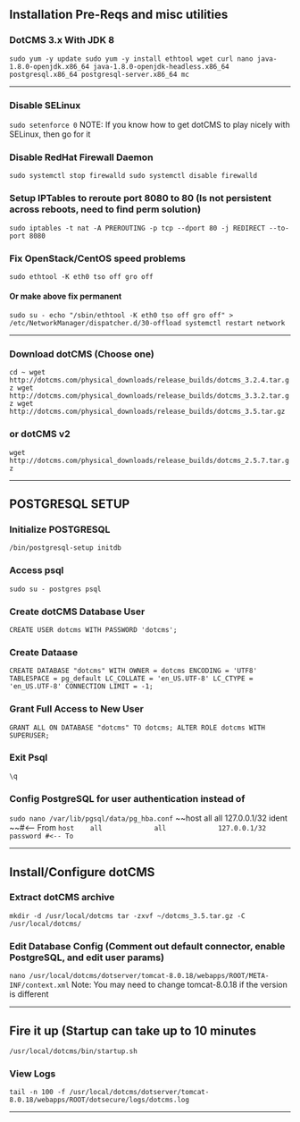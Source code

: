 

## Installation Pre-Reqs and misc utilities
### DotCMS 3.x With JDK 8
`sudo yum -y update
sudo yum -y install ethtool wget curl nano java-1.8.0-openjdk.x86_64 java-1.8.0-openjdk-headless.x86_64 postgresql.x86_64 postgresql-server.x86_64 mc`

---

### Disable SELinux
`sudo setenforce 0`
NOTE: If you know how to get dotCMS to play nicely with SELinux, then go for it

### Disable RedHat Firewall Daemon
`sudo systemctl stop firewalld
sudo systemctl disable firewalld`

### Setup IPTables to reroute port 8080 to 80 (Is not persistent across reboots, need to find perm solution)
`sudo iptables -t nat -A PREROUTING -p tcp --dport 80 -j REDIRECT --to-port 8080`

### Fix OpenStack/CentOS speed problems
`sudo ethtool -K eth0 tso off gro off`

#### Or make above fix permanent
`sudo su -
echo "/sbin/ethtool -K eth0 tso off gro off" > /etc/NetworkManager/dispatcher.d/30-offload
systemctl restart network`


---

### Download dotCMS (Choose one)
`cd ~
wget http://dotcms.com/physical_downloads/release_builds/dotcms_3.2.4.tar.gz
wget http://dotcms.com/physical_downloads/release_builds/dotcms_3.3.2.tar.gz
wget http://dotcms.com/physical_downloads/release_builds/dotcms_3.5.tar.gz`
### or dotCMS v2
`wget http://dotcms.com/physical_downloads/release_builds/dotcms_2.5.7.tar.gz`

---

## POSTGRESQL SETUP

### Initialize POSTGRESQL
`/bin/postgresql-setup initdb`

### Access psql
`sudo su - postgres
psql`

### Create dotCMS Database User
`CREATE USER dotcms WITH PASSWORD 'dotcms';`

### Create Dataase
`CREATE DATABASE "dotcms" WITH OWNER = dotcms ENCODING = 'UTF8' TABLESPACE = pg_default LC_COLLATE = 'en_US.UTF-8' LC_CTYPE = 'en_US.UTF-8' CONNECTION LIMIT = -1;`

### Grant Full Access to New User
`GRANT ALL ON DATABASE "dotcms" TO dotcms;
ALTER ROLE dotcms WITH SUPERUSER;`

### Exit Psql
`\q`

### Config PostgreSQL for user authentication instead of 
`sudo nano /var/lib/pgsql/data/pg_hba.conf`
~~host    all             all             127.0.0.1/32            ident ~~#<-- From
`host    all             all             127.0.0.1/32            password #<-- To`

---

## Install/Configure dotCMS

### Extract dotCMS archive
`mkdir -d /usr/local/dotcms
tar -zxvf ~/dotcms_3.5.tar.gz -C /usr/local/dotcms/`

### Edit Database Config (Comment out default connector, enable PostgreSQL, and edit user params)
`nano /usr/local/dotcms/dotserver/tomcat-8.0.18/webapps/ROOT/META-INF/context.xml`
Note: You may need to change tomcat-8.0.18 if the version is different

---

## Fire it up (Startup can take up to 10 minutes
`/usr/local/dotcms/bin/startup.sh`

### View Logs
`tail -n 100 -f /usr/local/dotcms/dotserver/tomcat-8.0.18/webapps/ROOT/dotsecure/logs/dotcms.log`

---
